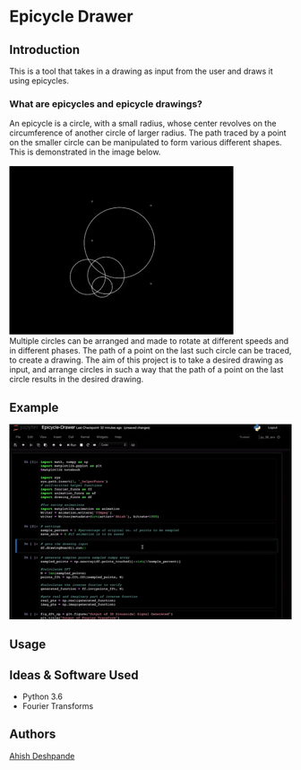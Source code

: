 # Epicycle Drawer

## Introduction
This is a tool that takes in a drawing as input from the user and draws it using epicycles.
### What are epicycles and epicycle drawings?
An epicycle is a circle, with a small radius, whose center revolves on the circumference of another circle of larger radius. The path traced by a point on the smaller circle can be manipulated to form various different shapes. This is demonstrated in the image below.
<br><br>
![epicycle-gif](img/epicycles.gif)
<br>
Multiple circles can be arranged and made to rotate at different speeds and in different phases. The path of a point on the last such circle can be traced, to create a drawing. The aim of this project is to take a desired drawing as input, and arrange circles in such a way that the path of a point on the last circle results in the desired drawing.

## Example
![drawing-input](img/drawing-input.gif)

## Usage


## Ideas & Software Used
* Python 3.6
* Fourier Transforms

## Authors
[Ahish Deshpande](https://github.com/Ahish9009)
